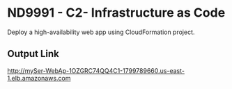 # ND9991 - C2- Infrastructure as Code
Deploy a high-availability web app using CloudFormation project. 

## Output Link
http://mySer-WebAp-1OZGRC74QQ4C1-1799789660.us-east-1.elb.amazonaws.com 